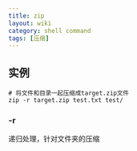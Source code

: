 ```yaml
---
title: zip
layout: wiki
category: shell command
tags: [压缩]
---
```


## 实例

```
# 将文件和目录一起压缩成target.zip文件
zip -r target.zip test.txt test/
```


### -r

递归处理，针对文件夹的压缩